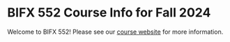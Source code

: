 # BIFX 552 Course Info for Fall 2024

Welcome to BIFX 552! Please see our [course website](https://BIFX552-24.github.io/CourseInfo) for more information.

